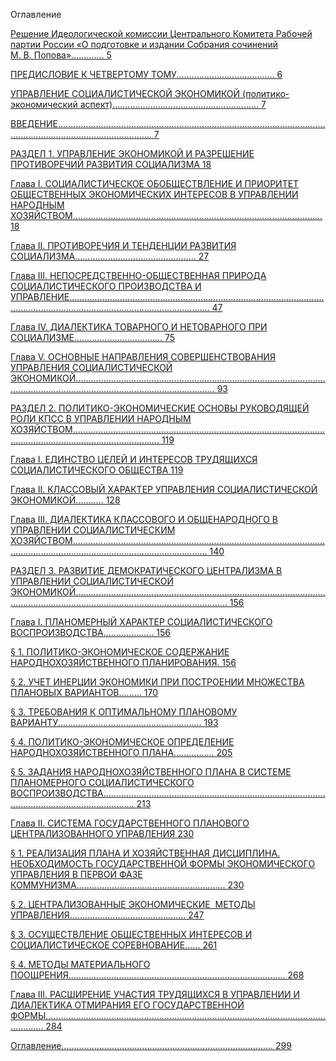 Оглавление

[Решение Идеологической комиссии Центрального Комитета Рабочей партии России «О подготовке и издании Собрания сочинений М. В. Попова»............. 5](#_Toc98184810)

[ПРЕДИСЛОВИЕ К ЧЕТВЕРТОМУ ТОМУ....................................... 6](#_Toc98184811)

[УПРАВЛЕНИЕ СОЦИАЛИСТИЧЕСКОЙ ЭКОНОМИКОЙ (политико-экономический аспект).......................................................... 7](#_Toc98184812)

[ВВЕДЕНИЕ.................................................................................................................................................................. 7](#_Toc98184813)

[РАЗДЕЛ 1. УПРАВЛЕНИЕ ЭКОНОМИКОЙ И РАЗРЕШЕНИЕ ПРОТИВОРЕЧИЙ РАЗВИТИЯ СОЦИАЛИЗМА 18](#_Toc98184814)

[Глава I. СОЦИАЛИСТИЧЕСКОЕ ОБОБЩЕСТВЛЕНИЕ И ПРИОРИТЕТ ОБЩЕСТВЕННЫХ ЭКОНОМИЧЕСКИХ ИНТЕРЕСОВ В УПРАВЛЕНИИ НАРОДНЫМ ХОЗЯЙСТВОМ................................................................................................... 18](#_Toc98184815)

[Глава II. ПРОТИВОРЕЧИЯ И ТЕНДЕНЦИИ РАЗВИТИЯ СОЦИАЛИЗМА................................................ 27](#_Toc98184816)

[Глава III. НЕПОСРЕДСТВЕННО-ОБЩЕСТВЕННАЯ ПРИРОДА СОЦИАЛИСТИЧЕСКОГО ПРОИЗВОДСТВА И УПРАВЛЕНИЕ.................................................................................................................................................................................... 47](#_Toc98184817)

[Глава IV. ДИАЛЕКТИКА ТОВАРНОГО И НЕТОВАРНОГО ПРИ СОЦИАЛИЗМЕ................................... 75](#_Toc98184818)

[Глава V. ОСНОВНЫЕ НАПРАВЛЕНИЯ СОВЕРШЕНСТВОВАНИЯ УПРАВЛЕНИЯ СОЦИАЛИСТИЧЕСКОЙ ЭКОНОМИКОЙ.................................................................................................................................................................................... 93](#_Toc98184819)

[РАЗДЕЛ 2. ПОЛИТИКО-ЭКОНОМИЧЕСКИЕ ОСНОВЫ РУКОВОДЯЩЕЙ РОЛИ КПСС В УПРАВЛЕНИИ НАРОДНЫМ ХОЗЯЙСТВОМ............................................................................................................................................................... 119](#_Toc98184820)

[Глава I. ЕДИНСТВО ЦЕЛЕЙ И ИНТЕРЕСОВ ТРУДЯЩИХСЯ СОЦИАЛИСТИЧЕСКОГО ОБЩЕСТВА 119](#_Toc98184821)

[Глава II. КЛАССОВЫЙ ХАРАКТЕР УПРАВЛЕНИЯ СОЦИАЛИСТИЧЕСКОЙ ЭКОНОМИКОЙ........... 128](#_Toc98184822)

[Глава III. ДИАЛЕКТИКА КЛАССОВОГО И ОБЩЕНАРОДНОГО В УПРАВЛЕНИИ СОЦИАЛИСТИЧЕСКИМ ХОЗЯЙСТВОМ.................................................................................................................................................................................. 140](#_Toc98184823)

[РАЗДЕЛ 3. РАЗВИТИЕ ДЕМОКРАТИЧЕСКОГО ЦЕНТРАЛИЗМА В УПРАВЛЕНИИ СОЦИАЛИСТИЧЕСКОЙ ЭКОНОМИКОЙ......................................................................................................................................................................................... 156](#_Toc98184824)

[Глава I. ПЛАНОМЕРНЫЙ ХАРАКТЕР СОЦИАЛИСТИЧЕСКОГО ВОСПРОИЗВОДСТВА.................... 156](#_Toc98184825)

[§ 1. ПОЛИТИКО-ЭКОНОМИЧЕСКОЕ СОДЕРЖАНИЕ НАРОДНОХОЗЯЙСТВЕННОГО ПЛАНИРОВАНИЯ. 156](#_Toc98184826)

[§ 2. УЧЕТ ИНЕРЦИИ ЭКОНОМИКИ ПРИ ПОСТРОЕНИИ МНОЖЕСТВА ПЛАНОВЫХ ВАРИАНТОВ......... 170](#_Toc98184827)

[§ 3. ТРЕБОВАНИЯ К ОПТИМАЛЬНОМУ ПЛАНОВОМУ ВАРИАНТУ......................................................... 193](#_Toc98184828)

[§ 4. ПОЛИТИКО-ЭКОНОМИЧЕСКОЕ ОПРЕДЕЛЕНИЕ НАРОДНОХОЗЯЙСТВЕННОГО ПЛАНА................ 205](#_Toc98184829)

[§ 5. ЗАДАНИЯ НАРОДНОХОЗЯЙСТВЕННОГО ПЛАНА В СИСТЕМЕ ПЛАНОМЕРНОГО СОЦИАЛИСТИЧЕСКОГО ВОСПРОИЗВОДСТВА......................................................................................................................................... 213](#_Toc98184830)

[Глава II. СИСТЕМА ГОСУДАРСТВЕННОГО ПЛАНОВОГО ЦЕНТРАЛИЗОВАННОГО УПРАВЛЕНИЯ 230](#_Toc98184831)

[§ 1. РЕАЛИЗАЦИЯ ПЛАНА И ХОЗЯЙСТВЕННАЯ ДИСЦИПЛИНА. НЕОБХОДИМОСТЬ ГОСУДАРСТВЕННОЙ ФОРМЫ ЭКОНОМИЧЕСКОГО УПРАВЛЕНИЯ В ПЕРВОЙ ФАЗЕ КОММУНИЗМА........................................................... 230](#_Toc98184832)

[§ 2. ЦЕНТРАЛИЗОВАННЫЕ ЭКОНОМИЧЕСКИЕ  МЕТОДЫ УПРАВЛЕНИЯ.............................................. 247](#_Toc98184833)

[§ 3. ОСУЩЕСТВЛЕНИЕ ОБЩЕСТВЕННЫХ ИНТЕРЕСОВ И СОЦИАЛИСТИЧЕСКОЕ СОРЕВНОВАНИЕ...... 261](#_Toc98184834)

[§ 4. МЕТОДЫ МАТЕРИАЛЬНОГО ПООЩРЕНИЯ...................................................................................... 268](#_Toc98184835)

[Глава III. РАСШИРЕНИЕ УЧАСТИЯ ТРУДЯЩИХСЯ В УПРАВЛЕНИИ И ДИАЛЕКТИКА ОТМИРАНИЯ ЕГО ГОСУДАРСТВЕННОЙ ФОРМЫ............................................................................................................................ 284](#_Toc98184836)

[Оглавление.................................................................................... 299](#_Toc98184837)